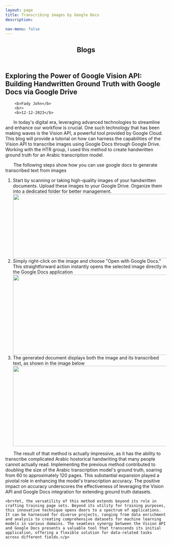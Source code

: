 ```yaml
---
layout: page
title: Transcribing images by Google Docs
description:

nav-menu: false
---
```


<head>
	<style>
		p{
			text-indent: 5%;
		}
	</style>
</head>
<section id="one">
	<div class="inner">
		<header class="major">
			<h1>Blogs</h1>
		</header>
<h2 id="content">Exploring the Power of Google Vision API: Building Handwritten Ground Truth with Google Docs via Google Drive</h2>

    	<b>Fady John</b>
    	<br>
    	<b>12-12-2023</b>

<p>In today's digital era, leveraging advanced technologies to streamline and enhance our workflow is crucial. One such technology that has been making waves is the Vision API, a powerful tool provided by Google Cloud. This blog will provide a tutorial on how can harness the capabilities of the Vision API to transcribe images using Google Docs through Google Drive. Working with the HTR group, I used this method to create handwritten ground truth for an Arabic transcription model.</p>
<p>The following steps show how you can use google docs to generate transcribed text from images</p>
<ol>
	<li>Start by scanning or taking high-quality images of your handwritten documents. Upload these images to your Google Drive. Organize them into a dedicated folder for better management.</li>
	<img src="../assets/images/fadyblogstep1.png" style="width:820px;height:200px;"><br>
	<li>Simply right-click on the image and choose "Open with Google Docs." This straightforward action instantly opens the selected image directly in the Google Docs application</li>
	<img src="../assets/images/fadyblogstep2.png" style="width:750px;height:250px;"><br>
	<li>The generated document displays both the image and its transcribed text, as shown in the image below</li>
	<img src="../assets/images/fadyblogstep3.png" style="width:600px;height:250px;">
</ol>
<p>The result of that method is actually impressive, as it has the ability to transcribe complicated Arabic hostorical handwriting that many people cannot actually read. Implementing the previous method contributed to doubling the size of the Arabic transcription model's ground truth, soaring from 60 to approximately 120 pages. This substantial expansion played a pivotal role in enhancing the model's transcription accuracy. The positive impact on accuracy underscores the effectiveness of leveraging the Vision API and Google Docs integration for extending ground truth datasets.

    <br>Yet, the versatility of this method extends beyond its role in crafting training page sets. Beyond its utility for training purposes, this innovative technique opens doors to a spectrum of applications. It can be harnessed for diverse projects, ranging from data enrichment and analysis to creating comprehensive datasets for machine learning models in various domains. The seamless synergy between the Vision API and Google Docs presents a valuable tool that transcends its initial application, offering a flexible solution for data-related tasks across different fields.</p>
